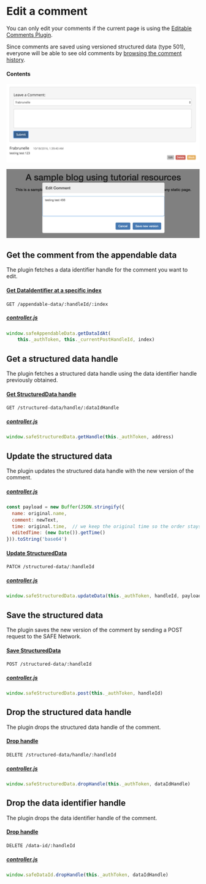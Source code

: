 # Edit a comment

You can only edit your comments if the current page is using the [Editable Comments Plugin](https://github.com/maidsafe/safe_examples/tree/master/editable_comments_plugin).

Since comments are saved using versioned structured data (type 501), everyone will be able to see old comments by [browsing the comment history](fetch-comment-history.md).

#### Contents

<!-- toc -->

![Edit a comment](img/edit-a-comment.png)

![Edit comment modal](img/edit-comment-modal.png)

## Get the comment from the appendable data

The plugin fetches a data identifier handle for the comment you want to edit.

#### [Get DataIdentifier at a specific index](https://github.com/maidsafe/rfcs/blob/master/text/0042-launcher-api-v0.6/api/appendable_data.md#get-data-id-of-a-data-at-appendable-data)

```
GET /appendable-data/:handleId/:index
```

##### [controller.js](https://github.com/maidsafe/safe_examples/blob/19cb638c3f02a4b9b9492e44f1527f6010c8e9ba/editable_comments_plugin/comments/src/controller.js#L288-L289)

```js
window.safeAppendableData.getDataIdAt(
    this._authToken, this._currentPostHandleId, index)
```

## Get a structured data handle

The plugin fetches a structured data handle using the data identifier handle previously obtained.

#### [Get StructuredData handle](https://github.com/maidsafe/rfcs/blob/master/text/0042-launcher-api-v0.6/api/structured_data.md#get-structured-data-handle)

```
GET /structured-data/handle/:dataIdHandle
```

##### [controller.js](https://github.com/maidsafe/safe_examples/blob/19cb638c3f02a4b9b9492e44f1527f6010c8e9ba/editable_comments_plugin/comments/src/controller.js#L293)

```js
window.safeStructuredData.getHandle(this._authToken, address)
```

## Update the structured data

The plugin updates the structured data handle with the new version of the comment.

##### [controller.js](https://github.com/maidsafe/safe_examples/blob/19cb638c3f02a4b9b9492e44f1527f6010c8e9ba/editable_comments_plugin/comments/src/controller.js#L279-L284)

```js
const payload = new Buffer(JSON.stringify({
  name: original.name,
  comment: newText,
  time: original.time,  // we keep the original time so the order stays intact
  editedTime: (new Date()).getTime()
})).toString('base64')
```

#### [Update StructuredData](https://github.com/maidsafe/rfcs/blob/master/text/0042-launcher-api-v0.6/api/structured_data.md#update-data)

```
PATCH /structured-data/:handleId
```

##### [controller.js](https://github.com/maidsafe/safe_examples/blob/19cb638c3f02a4b9b9492e44f1527f6010c8e9ba/editable_comments_plugin/comments/src/controller.js#L295)

```js
window.safeStructuredData.updateData(this._authToken, handleId, payload)
```

## Save the structured data

The plugin saves the new version of the comment by sending a POST request to the SAFE Network.

#### [Save StructuredData](https://github.com/maidsafe/rfcs/blob/master/text/0042-launcher-api-v0.6/api/structured_data.md#save-structured-data)

```
POST /structured-data/:handleId
```

##### [controller.js](https://github.com/maidsafe/safe_examples/blob/19cb638c3f02a4b9b9492e44f1527f6010c8e9ba/editable_comments_plugin/comments/src/controller.js#L296)

```js
window.safeStructuredData.post(this._authToken, handleId)
```

## Drop the structured data handle

The plugin drops the structured data handle of the comment.

#### [Drop handle](https://github.com/maidsafe/rfcs/blob/master/text/0042-launcher-api-v0.6/api/structured_data.md#drop-handle)

```
DELETE /structured-data/handle/:handleId
```

##### [controller.js](https://github.com/maidsafe/safe_examples/blob/19cb638c3f02a4b9b9492e44f1527f6010c8e9ba/editable_comments_plugin/comments/src/controller.js#L298)

```js
window.safeStructuredData.dropHandle(this._authToken, dataIdHandle)
```

## Drop the data identifier handle

The plugin drops the data identifier handle of the comment.

#### [Drop handle](https://github.com/maidsafe/rfcs/blob/master/text/0042-launcher-api-v0.6/api/data_identifier.md#drop-handle)

```
DELETE /data-id/:handleId
```

##### [controller.js](https://github.com/maidsafe/safe_examples/blob/19cb638c3f02a4b9b9492e44f1527f6010c8e9ba/editable_comments_plugin/comments/src/controller.js#L300)

```js
window.safeDataId.dropHandle(this._authToken, dataIdHandle)
```
